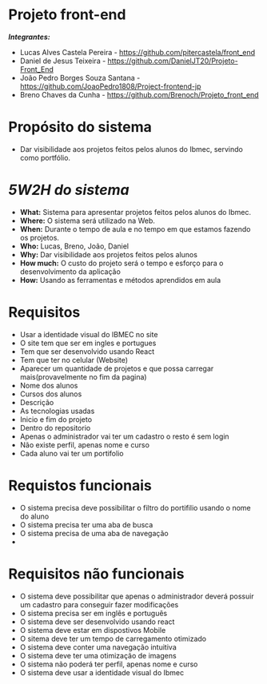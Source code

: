 # Projeto front-end

 ***Integrantes:***
- Lucas Alves Castela Pereira - https://github.com/pitercastela/front_end
- Daniel de Jesus Teixeira - https://github.com/DanielJT20/Projeto-Front_End
- João Pedro Borges Souza Santana - https://github.com/JoaoPedro1808/Project-frontend-jp
- Breno Chaves da Cunha - https://github.com/Brenoch/Projeto_front_end


# **Propósito do sistema** 

- Dar visibilidade aos projetos feitos pelos alunos do Ibmec, servindo como portfólio.

# *5W2H do sistema*

- **What:** Sistema para apresentar projetos feitos pelos alunos do Ibmec.
- **Where:** O sistema será utilizado na Web.
- **When:** Durante o tempo de aula e no tempo em que estamos fazendo os projetos.
- **Who:** Lucas, Breno, João, Daniel
- **Why:** Dar visibilidade aos projetos feitos pelos alunos
- **How much:** O custo do projeto será o tempo e esforço para o desenvolvimento da aplicação
- **How:** Usando as ferramentas e métodos aprendidos em aula

# **Requisitos**

- Usar a identidade visual do IBMEC no site
- O site tem que ser em ingles e portugues
- Tem que ser desenvolvido usando React
- Tem que ter no celular (Website)
- Aparecer um quantidade de projetos e que possa carregar mais(provavelmente no fim da pagina)
- Nome dos alunos
- Cursos dos alunos
- Descrição
- As tecnologias usadas 
- Inicio e fim do projeto
- Dentro do repositorio
- Apenas o administrador vai ter um cadastro o resto é sem login
- Não existe perfil, apenas nome e curso
- Cada aluno vai ter um portifolio 
 
#  **Requistos funcionais**

- O sistema precisa deve possibilitar o filtro do portifilio usando o nome do aluno
- O sistema precisa ter uma aba de busca
- O sistema precisa de uma aba de navegação
- 

#  **Requisitos não funcionais**
- O sistema deve possibilitar que apenas o administrador deverá possuir um cadastro para conseguir fazer modificações
- O sistema precisa ser em inglês e português
- O sistema deve ser desenvolvido usando react
- O sistema deve estar em dispostivos Mobile
- O sitema deve ter um tempo de carregamento otimizado
- O sistema deve conter uma navegação intuitiva
- O sistema deve ter uma otimização de imagens
- O sistema não poderá ter perfil, apenas nome e curso
- O sistema deve usar a identidade visual do Ibmec



